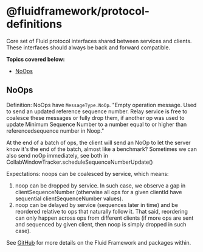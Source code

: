 # @fluidframework/protocol-definitions

Core set of Fluid protocol interfaces shared between services and clients.
These interfaces should always be back and forward compatible.

**Topics covered below:**

-   [NoOps](#NoOps)

## NoOps

Definition: NoOps have `MessageType.NoOp`. "Empty operation message. Used to send an updated reference sequence number. Relay service is free to coalesce these messages or fully drop them, if another op was used to update Minimum Sequence Number to a number equal to or higher than referencedsequence number in Noop."

At the end of a batch of ops, the client will send an NoOp to let the server know it's the end of the batch, almost like a benchmark? Sometimes we can also send noOp immediately, see both in CollabWindowTracker.scheduleSequenceNumberUpdate()

Expectations: noops can be coalesced by service, which means:

1. noop can be dropped by service. In such case, we observe a gap in clientSequenceNumber (otherwise all ops for a given clientId have sequential clientSequenceNumber values).
2. noop can be delayed by service (sequences later in time) and be reordered relative to ops that naturally follow it. That said, reordering can only happen across ops from different clients (if more ops are sent and sequenced by given client, then noop is simply dropped in such case).

See [GitHub](https://github.com/microsoft/FluidFramework) for more details on the Fluid Framework and packages within.
